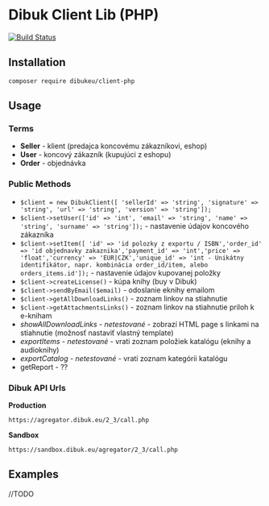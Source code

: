 # Dibuk Client Lib (PHP)

[![Build Status](https://travis-ci.com/dibukeu/client-php.svg?branch=master)](https://travis-ci.com/dibukeu/client-php)

## Installation

`composer require dibukeu/client-php`

## Usage

### Terms

* **Seller** - klient (predajca koncovému zákazníkovi, eshop)
* **User** - koncový zákazník (kupujúci z eshopu)
* **Order** - objednávka

### Public Methods

* `$client = new DibukClient([ 'sellerId' => 'string', 'signature' => 'string', 'url' => 'string', 'version' => 'string']);`
* `$client->setUser(['id' => 'int', 'email' => 'string', 'name' => 'string', 'surname' => 'string']);` - nastavenie údajov koncového zákazníka
* `$client->setItem([ 'id' => 'id polozky z exportu / ISBN','order_id' => 'id objednavky zakaznika','payment_id' => 'int','price' => 'float','currency' => 'EUR|CZK','unique_id' => 'int - Unikátny identifikátor, napr. kombinácia order_id/item, alebo orders_items.id']);` - nastavenie údajov kupovanej položky
* `$client->createLicense()` - kúpa knihy (buy v Dibuk)
* `$client->sendByEmail($email)` - odoslanie eknihy emailom
* `$client->getAllDownloadLinks()` - zoznam linkov na stiahnutie
* `$client->getAttachmentsLinks()` - zoznam linkov na stiahnutie priloh k e-kniham
* _showAllDownloadLinks - netestované_ - zobrazí HTML page s linkami na stiahnutie (možnosť nastaviť vlastný template)
* _exportItems - netestované_ - vrati zoznam položiek katalógu (eknihy a audioknihy)
* _exportCatalog - netestované_ - vrati zoznam kategórii katalógu
* getReport - ??

### Dibuk API Urls

**Production**

`https://agregator.dibuk.eu/2_3/call.php`

**Sandbox**

`https://sandbox.dibuk.eu/agregator/2_3/call.php`

## Examples

//TODO
